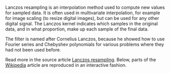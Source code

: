 Lanczos resampling is an interpolation method used to compute new values for
sampled data. It is often used in multivariate interpolation, for example for
image scaling (to resize digital images), but can be used for any other digital
signal. The Lanczos kernel indicates which samples in the original data, and in
what proportion, make up each sample of the final data.

The filter is named after Cornelius Lanczos, because he showed how to use
Fourier series and Chebyshev polynomials for various problems where they had
not been used before.

Read more in the source article [Lanczos resampling](http://en.wikipedia.org/wiki/Lanczos_resampling).
Below, parts of the [Wikipedia](http://en.wikipedia.org/wiki/Main_Page) article are
reproduced in an interactive fashion.
